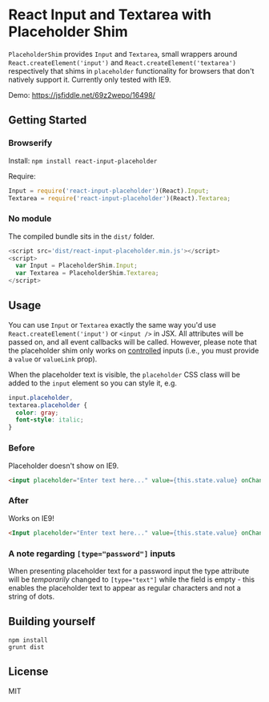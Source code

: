 React Input and Textarea with Placeholder Shim
=======================

`PlaceholderShim` provides `Input` and `Textarea`, small wrappers around `React.createElement('input')` and `React.createElement('textarea')` respectively that shims in `placeholder` functionality for browsers that don't natively support it. Currently only tested with IE9.

Demo: https://jsfiddle.net/69z2wepo/16498/

## Getting Started
### Browserify

Install: `npm install react-input-placeholder`

Require:

```js
Input = require('react-input-placeholder')(React).Input;
Textarea = require('react-input-placeholder')(React).Textarea;
```

### No module

The compiled bundle sits in the `dist/` folder.

```js
<script src='dist/react-input-placeholder.min.js'></script>
<script>
  var Input = PlaceholderShim.Input;
  var Textarea = PlaceholderShim.Textarea;
</script>
```

## Usage

You can use `Input` or `Textarea` exactly the same way you'd use `React.createElement('input')` or `<input />` in JSX. All attributes will be passed on, and all event callbacks will be called. However, please note that the placeholder shim only works on [controlled](http://facebook.github.io/react/docs/forms.html#controlled-components) inputs (i.e., you must provide a `value` or `valueLink` prop).

When the placeholder text is visible, the `placeholder` CSS class will be added to the `input` element so you can style it, e.g.

```css
input.placeholder,
textarea.placeholder {
  color: gray;
  font-style: italic;
}
```

### Before

Placeholder doesn't show on IE9.

```html
<input placeholder="Enter text here..." value={this.state.value} onChange={this.handleChange} />
```

### After

Works on IE9!

```html
<Input placeholder="Enter text here..." value={this.state.value} onChange={this.handleChange} />
```

### A note regarding `[type="password"]` inputs

When presenting placeholder text for a password input the type attribute will be
_temporarily_ changed to `[type="text"]` while the field is empty - this enables
the placeholder text to appear as regular characters and not a string of dots.

## Building yourself

```shell
npm install
grunt dist
```

## License

MIT
